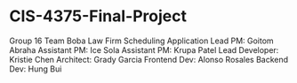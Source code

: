 # CIS-4375-Final-Project
Group 16 Team Boba
Law Firm Scheduling Application
Lead PM: Goitom Abraha
Assistant PM: Ice Sola
Assistant PM: Krupa Patel
Lead Developer: Kristie Chen
Architect: Grady Garcia
Frontend Dev: Alonso Rosales
Backend Dev: Hung Bui
